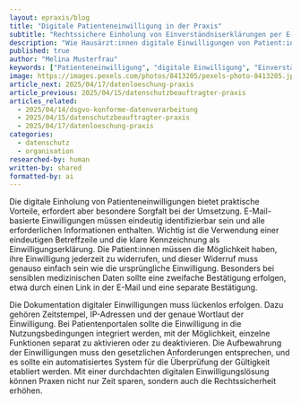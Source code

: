```yaml
---
layout: epraxis/blog
title: "Digitale Patienteneinwilligung in der Praxis"
subtitle: "Rechtssichere Einholung von Einverständniserklärungen per E-Mail und Portal"
description: "Wie Hausärzt:innen digitale Einwilligungen von Patient:innen rechtssicher einholen und dokumentieren können."
published: true
author: "Melina Musterfrau"
keywords: ["Patienteneinwilligung", "digitale Einwilligung", "Einverständniserklärung", "Rechtssicherheit", "Dokumentation"]
image: https://images.pexels.com/photos/8413205/pexels-photo-8413205.jpeg
article_next: 2025/04/17/datenloeschung-praxis
article_previous: 2025/04/15/datenschutzbeauftragter-praxis
articles_related:
  - 2025/04/14/dsgvo-konforme-datenverarbeitung
  - 2025/04/15/datenschutzbeauftragter-praxis
  - 2025/04/17/datenloeschung-praxis
categories: 
  - datenschutz
  - organisation
researched-by: human
written-by: shared
formatted-by: ai
---
```


Die digitale Einholung von Patienteneinwilligungen bietet praktische Vorteile, erfordert aber besondere Sorgfalt bei der Umsetzung. E-Mail-basierte Einwilligungen müssen eindeutig identifizierbar sein und alle erforderlichen Informationen enthalten. Wichtig ist die Verwendung einer eindeutigen Betreffzeile und die klare Kennzeichnung als Einwilligungserklärung. Die Patient:innen müssen die Möglichkeit haben, ihre Einwilligung jederzeit zu widerrufen, und dieser Widerruf muss genauso einfach sein wie die ursprüngliche Einwilligung. Besonders bei sensiblen medizinischen Daten sollte eine zweifache Bestätigung erfolgen, etwa durch einen Link in der E-Mail und eine separate Bestätigung.

Die Dokumentation digitaler Einwilligungen muss lückenlos erfolgen. Dazu gehören Zeitstempel, IP-Adressen und der genaue Wortlaut der Einwilligung. Bei Patientenportalen sollte die Einwilligung in die Nutzungsbedingungen integriert werden, mit der Möglichkeit, einzelne Funktionen separat zu aktivieren oder zu deaktivieren. Die Aufbewahrung der Einwilligungen muss den gesetzlichen Anforderungen entsprechen, und es sollte ein automatisiertes System für die Überprüfung der Gültigkeit etabliert werden. Mit einer durchdachten digitalen Einwilligungslösung können Praxen nicht nur Zeit sparen, sondern auch die Rechtssicherheit erhöhen. 
